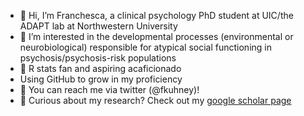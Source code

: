 - 👋 Hi, I’m Franchesca, a clinical psychology PhD student at UIC/the ADAPT lab at Northwestern University
- 👀 I’m interested in the developmental processes (environmental or neurobiological) responsible for atypical social functioning in psychosis/psychosis-risk            populations
- 🌱 R stats fan and aspiring acaficionado
- Using GitHub to grow in my proficiency
- 🐥 You can reach me via twitter (@fkuhney)!
- 🧠 Curious about my research? Check out my [google scholar page](https://scholar.google.com/citations?user=jeoeX-MAAAAJ&hl=en&oi=ao)

<!---
fkuhney/fkuhney is a ✨ special ✨ repository because its `README.md` (this file) appears on your GitHub profile.
You can click the Preview link to take a look at your changes.
--->
